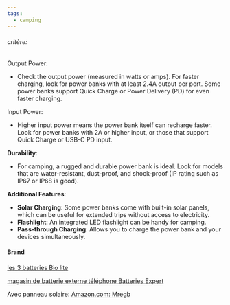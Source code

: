 ```yaml
---
tags:
  - camping
---
```


###### critère:
Output Power:
- Check the output power (measured in watts or amps). For faster charging, look for power banks with at least 2.4A output per port. Some power banks support Quick Charge or Power Delivery (PD) for even faster charging.

Input Power:
- Higher input power means the power bank itself can recharge faster. Look for power banks with 2A or higher input, or those that support Quick Charge or USB-C PD input.

**Durability**:

- For camping, a rugged and durable power bank is ideal. Look for models that are water-resistant, dust-proof, and shock-proof (IP rating such as IP67 or IP68 is good).

**Additional Features**:

- **Solar Charging**: Some power banks come with built-in solar panels, which can be useful for extended trips without access to electricity.
- **Flashlight**: An integrated LED flashlight can be handy for camping.
- **Pass-through Charging**: Allows you to charge the power bank and your devices simultaneously.



#### Brand
[les 3 batteries Bio lite](https://francoischarron.com/gadgets-techno/mobile-tablettes/ces-batterie-portatives-sont-parfaites-pour-alimenter-nos-appareils/CB1wDV43FI/)

[magasin de batterie externe téléphone Batteries Expert](https://www.batteriesexpert.com/product_search/?q=batterie+externe+t%C3%A9l%C3%A9phone)

Avec panneau solaire: [Amazon.com: Mregb](https://www.amazon.com/stores/Mregb/Mregb/page/0D4BFDD5-48A3-4C0C-B4F7-C1B4E7E9B0BD)
